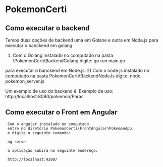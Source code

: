 # PokemonCerti

## Como executar o backend

Temos duas opções de backend uma em Golane e outra em Node.js
para executar o banckend em golang:
  1) Com o Golang instalado no computado
     na pasta \PokemonCerti\BackendGolang digite:
        go run main.go

para executar o banckend em Node.js:
  2) Com o node.js  instalado no computado
     na pasta PokemonCerti\BackendNodeJs digite:
        node pokemon_server.js


  Um exemplo de uso do backend é: 
    Exemplo de uso: http://localhost:8080/pokemon/Paras


## Como executar o Front em Angular

     Com o angular instalado no computado
     entre no diretório PokemonCerti\FrontAngular\PokemonApp
     e digite o seguinte comando:

     ng serve

     a aplicação subirá no seguinte endereço:

     http://localhost:4200/



